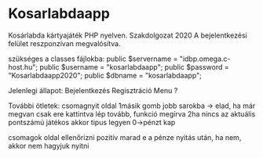 # Kosarlabdaapp
Kosárlabda kártyajáték PHP nyelven.
Szakdolgozat 2020
A bejelentkezési felület reszponzívan megvalósítva.

szükséges a classes fájlokba:
public $servername = "idbp.omega.c-host.hu";
public $username = "kosarlabdaapp";
public $password = "Kosarlabdaapp2020";
public $dbname = "kosarlabdaapp";

Jelenlegi állapot: 
Bejelentkezés
Regisztráció
Menu ?


További ötletek:
  csomagnyit oldal
  1másik gomb jobb sarokba -> elad, ha már megvan csak ere kattintva lép tovább, funkció megírva
  2ha nincs az aktuális pontszámú játékos akkor tipus legyen 0->pénzt kap
  
  csomagok oldal
  ellenőrizni pozitív marad e a pénze nyitás után, ha nem, akkor nem hagyjuk nyitni
